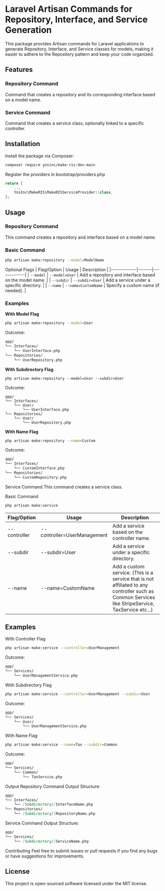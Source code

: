 # Laravel Artisan Commands for Repository, Interface, and Service Generation

This package provides Artisan commands for Laravel applications to generate Repository, Interface, and Service classes for models, making it easier to adhere to the Repository pattern and keep your code organized.

## Features

### Repository Command
Command that creates a repository and its corresponding interface based on a model name.

### Service Command
Command that creates a service class, optionally linked to a specific controller.

## Installation
Install the package via Composer:
```bash
composer require ynsinc/make-ris:dev-main
```
Register the providers in bootstrap/providers.php

```php
return [
    ..,
    YnsInc\MakeRIS\MakeRISServiceProvider::class,
];
```
## Usage
### Repository Command
This command creates a repository and interface based on a model name.

### Basic Command
```bash
php artisan make:repository --model=ModelName
```
Optional Flags
| Flag/Option | Usage | Description |
|-------------|-------|-------------|
| `--model` | `--model=User` | Add a repository and interface based on the model name. |
| `--subdir` | `--subdir=User` | Add a service under a specific directory. |
| `--name` | `--name=CustomName` | Specify a custom name (if needed). |


### Examples
**With Model Flag**

```bash
php artisan make:repository --model=User
```

Outcome:
```bash
app/
└── Interfaces/
    └── UserInterface.php
└── Repositories/
    └── UserRepository.php
```
**With Subdirectory Flag**

```
php artisan make:repository --model=User --subdir=User
```
Outcome:

```
app/
└── Interfaces/
    └── User/
        └── UserInterface.php
└── Repositories/
    └── User/
        └── UserRepository.php
```
**With Name Flag**

```bash
php artisan make:repository --name=Custom
```

Outcome:
```bash
app/
└── Interfaces/
    └── CustomInterface.php
└── Repositories/
    └── CustomRepository.php
```

Service Command
This command creates a service class.

Basic Command
```bash
php artisan make:service
```
| Flag/Option  | Usage                          | Description                                                                                           |
|--------------|--------------------------------|-------------------------------------------------------------------------------------------------------|
| --controller | --controller=UserManagement    | Add a service based on the controller name.                                                           |
| --subdir     | --subdir=User                  | Add a service under a specific directory.                                                             |
| --name       | --name=CustomName              | Add a custom service. (This is a service that is not affiliated to any controller such as Common Services like StripeService, TaxService etc...) |

## Examples
With Controller Flag

```bash
php artisan make:service --controller=UserManagement
```
Outcome:

```markdown
app/
└── Services/
    └── UserManagementService.php
```
With Subdirectory Flag

```bash
php artisan make:service --controller=UserManagement --subdir=User
```

Outcome:

```markdown
app/
└── Services/
    └── User/
        └── UserManagementService.php
```
With Name Flag

```bash
php artisan make:service --name=Tax --subdir=Common
```
Outcome:

```markdown
app/
└── Services/
    └── Common/
        └── TaxService.php
```
Output
Repository Command Output Structure:

```markdown
app/
└── Interfaces/
    └── [Subdirectory/]InterfaceName.php
└── Repositories/
    └── [Subdirectory/]RepositoryName.php
```
Service Command Output Structure:

```markdown
app/
└── Services/
    └── [Subdirectory/]ServiceName.php
```

Contributing
Feel free to submit issues or pull requests if you find any bugs or have suggestions for improvements.

## License
This project is open-sourced software licensed under the MIT license.